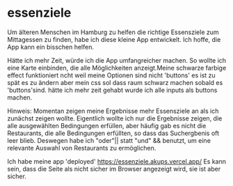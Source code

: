 # essenziele

Um älteren Menschen im Hamburg zu helfen die richtige Essensziele zum Mittagessen zu finden, habe ich diese kleine App entwickelt. Ich hoffe, die App kann ein bisschen helfen.

Hätte ich mehr Zeit, würde ich die App umfangreicher machen. So wollte ich eine Karte einbinden, die alle Möglichkeiten anzeigt.Meine schwarze farbige effect funktioniert ncht weil meine Optionen sind nicht 'buttons'
es ist zu spät es zu ändern aber mein css sol dass raum schwarz machen sobald es 'buttons'sind. hätte ich mehr zeit gehabt wurde ich alle inputs als buttons machen.

Hinweis: Momentan zeigen meine Ergebnisse mehr Essensziele an als ich zunächst zeigen wollte. Eigentlich wollte ich nur die Ergebnisse zeigen, die alle ausgewählten Bedingungen erfüllen, aber häufig gab es nicht die Restaurants, die alle Bedingungen erfüllten, so dass das Suchergbenis oft leer blieb. Deswegen habe ich "oder"|| statt "und" && benutzt, um eine relevante Auswahl von Restaurants zu ermöglichen.

Ich habe meine app 'deployed'
https://essenziele.akups.vercel.app/
Es kann sein, dass die Seite als nicht sicher im Browser angezeigt wird, sie ist aber sicher.
